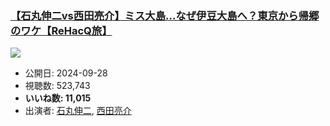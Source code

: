 ### [【石丸伸二vs西田亮介】ミス大島…なぜ伊豆大島へ？東京から帰郷のワケ【ReHacQ旅】](https://www.youtube.com/watch?v=9fDYw4OXWJ4)
[![](https://img.youtube.com/vi/9fDYw4OXWJ4/sddefault.jpg)](https://www.youtube.com/watch?v=9fDYw4OXWJ4)
-   公開日: 2024-09-28
-   視聴数: 523,743
-   **いいね数: 11,015**
-   出演者: [石丸伸二](/rehacq_fan/people/石丸伸二 "wikilink"), [西田亮介](/rehacq_fan/people/西田亮介 "wikilink")
